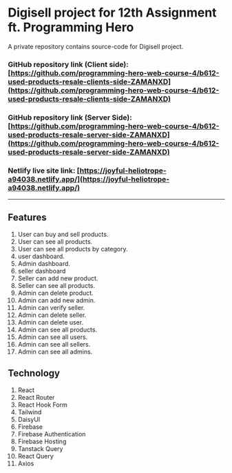 # Digisell project for 12th Assignment ft. Programming Hero

A private repository contains source-code for Digisell project.

### GitHub repository link (Client side): [https://github.com/programming-hero-web-course-4/b612-used-products-resale-clients-side-ZAMANXD](https://github.com/programming-hero-web-course-4/b612-used-products-resale-clients-side-ZAMANXD)

### GitHub repository link (Server Side): [https://github.com/programming-hero-web-course-4/b612-used-products-resale-server-side-ZAMANXD](https://github.com/programming-hero-web-course-4/b612-used-products-resale-server-side-ZAMANXD)

### Netlify live site link: [https://joyful-heliotrope-a94038.netlify.app/](https://joyful-heliotrope-a94038.netlify.app/)

---

## Features

1. User can buy and sell products.
2. User can see all products.
3. User can see all products by category.
4. user dashboard.
5. Admin dashboard.
6. seller dashboard
7. Seller can add new product.
8. Seller can see all products.
9. Admin can delete product.
10. Admin can add new admin.
11. Admin can verify seller.
12. Admin can delete seller.
13. Admin can delete user.
14. Admin can see all products.
15. Admin can see all users.
16. Admin can see all sellers.
17. Admin can see all admins.

## Technology

1. React
2. React Router
3. React Hook Form
4. Tailwind
5. DaisyUI
6. Firebase
7. Firebase Authentication
8. Firebase Hosting
9. Tanstack Query
10. React Query
11. Axios
